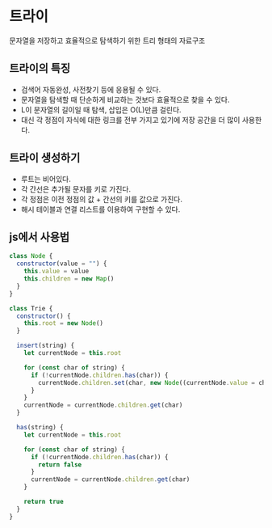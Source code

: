 # 트라이

문자열을 저장하고 효율적으로 탐색하기 위한 트리 형태의 자료구조

## 트라이의 특징

- 검색어 자동완성, 사전찾기 등에 응용될 수 있다.
- 문자열을 탐색할 때 단순하게 비교하는 것보다 효율적으로 찾을 수 있다.
- L이 문자열의 길이일 때 탐색, 삽입은 O(L)만큼 걸린다.
- 대신 각 정점이 자식에 대한 링크를 전부 가지고 있기에 저장 공간을 더 많이 사용한다.

## 트라이 생성하기

- 루트는 비어있다.
- 각 간선은 추가될 문자를 키로 가진다.
- 각 정점은 이전 정점의 값 + 간선의 키를 값으로 가진다.
- 해시 테이블과 연결 리스트를 이용하여 구현할 수 있다.

## js에서 사용법

```javascript
class Node {
  constructor(value = "") {
    this.value = value
    this.children = new Map()
  }
}

class Trie {
  constructor() {
    this.root = new Node()
  }

  insert(string) {
    let currentNode = this.root

    for (const char of string) {
      if (!currentNode.children.has(char)) {
        currentNode.children.set(char, new Node((currentNode.value = char)))
      }
    }
    currentNode = currentNode.children.get(char)
  }

  has(string) {
    let currentNode = this.root

    for (const char of string) {
      if (!currentNode.children.has(char)) {
        return false
      }
      currentNode = currentNode.children.get(char)
    }

    return true
  }
}
```
